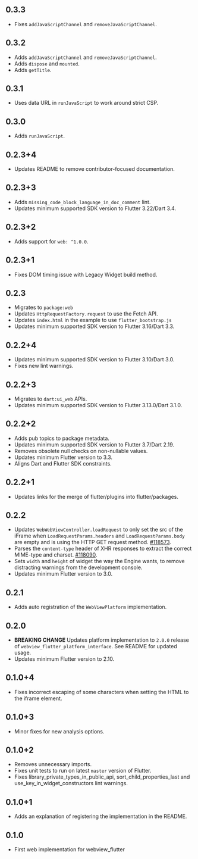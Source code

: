## 0.3.3

* Fixes `addJavaScriptChannel` and `removeJavaScriptChannel`.

## 0.3.2

* Adds `addJavaScriptChannel` and `removeJavaScriptChannel`.
* Adds `dispose` and `mounted`.
* Adds `getTitle`.

## 0.3.1

* Uses data URL in `runJavaScript` to work around strict CSP.

## 0.3.0

* Adds `runJavaScript`.

## 0.2.3+4

* Updates README to remove contributor-focused documentation.

## 0.2.3+3

* Adds `missing_code_block_language_in_doc_comment` lint.
* Updates minimum supported SDK version to Flutter 3.22/Dart 3.4.

## 0.2.3+2

* Adds support for `web: ^1.0.0`.

## 0.2.3+1

* Fixes DOM timing issue with Legacy Widget build method.

## 0.2.3

* Migrates to `package:web`
* Updates `HttpRequestFactory.request` to use the Fetch API.
* Updates `index.html` in the example to use `flutter_bootstrap.js`
* Updates minimum supported SDK version to Flutter 3.16/Dart 3.3.

## 0.2.2+4

* Updates minimum supported SDK version to Flutter 3.10/Dart 3.0.
* Fixes new lint warnings.

## 0.2.2+3

* Migrates to `dart:ui_web` APIs.
* Updates minimum supported SDK version to Flutter 3.13.0/Dart 3.1.0.

## 0.2.2+2

* Adds pub topics to package metadata.
* Updates minimum supported SDK version to Flutter 3.7/Dart 2.19.
* Removes obsolete null checks on non-nullable values.
* Updates minimum Flutter version to 3.3.
* Aligns Dart and Flutter SDK constraints.

## 0.2.2+1

* Updates links for the merge of flutter/plugins into flutter/packages.

## 0.2.2

* Updates `WebWebViewController.loadRequest` to only set the src of the iFrame
  when `LoadRequestParams.headers` and `LoadRequestParams.body` are empty and is
  using the HTTP GET request method. [#118573](https://github.com/flutter/flutter/issues/118573).
* Parses the `content-type` header of XHR responses to extract the correct
  MIME-type and charset. [#118090](https://github.com/flutter/flutter/issues/118090).
* Sets `width` and `height` of widget the way the Engine wants, to remove distracting
  warnings from the development console.
* Updates minimum Flutter version to 3.0.

## 0.2.1

* Adds auto registration of the `WebViewPlatform` implementation.

## 0.2.0

* **BREAKING CHANGE** Updates platform implementation to `2.0.0` release of
  `webview_flutter_platform_interface`. See README for updated usage.
* Updates minimum Flutter version to 2.10.

## 0.1.0+4

* Fixes incorrect escaping of some characters when setting the HTML to the iframe element.

## 0.1.0+3

* Minor fixes for new analysis options.

## 0.1.0+2

* Removes unnecessary imports.
* Fixes unit tests to run on latest `master` version of Flutter.
* Fixes library_private_types_in_public_api, sort_child_properties_last and use_key_in_widget_constructors
  lint warnings.

## 0.1.0+1

* Adds an explanation of registering the implementation in the README.

## 0.1.0

* First web implementation for webview_flutter
